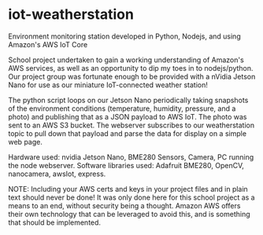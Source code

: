 # iot-weatherstation
Environment monitoring station developed in Python, Nodejs, and using Amazon's AWS IoT Core

School project undertaken to gain a working understanding of Amazon's AWS services, as well as an opportunity to dip my toes in to nodejs/python.
Our project group was fortunate enough to be provided with a nVidia Jetson Nano for use as our miniature IoT-connected weather station!

The python script loops on our Jetson Nano periodically taking snapshots of the environment conditions (temperature, humidity, pressure, and a photo) and publishing that as a 
JSON payload to AWS IoT. The photo was sent to an AWS S3 bucket. The webserver subscribes to our weatherstation topic to pull down that payload and parse the data for display on a simple web page.

Hardware used: nvidia Jetson Nano, BME280 Sensors, Camera, PC running the node webserver.
Software libraries used: Adafruit BME280, OpenCV, nanocamera, awsIot, express.

NOTE: Including your AWS certs and keys in your project files and in plain text should never be done! It was only done here for this school project as a means to an end, without
security being a thought. Amazon AWS offers their own technology that can be leveraged to avoid this, and is something that should be implemented.
